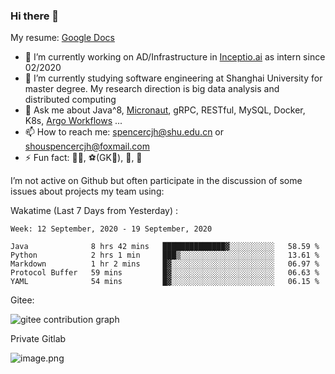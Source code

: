 ### Hi there 👋

My resume: [Google Docs](https://docs.google.com/document/d/1o7iQKDF-_HZUHg6cGiCSl6txrcuQ2tbQttHFFAUeRhc/edit?usp=sharing)

- 🔭 I’m currently working on AD/Infrastructure in [Inceptio.ai](https://www.inceptio.ai/) as intern since 02/2020
- 🌱 I’m currently studying software engineering at Shanghai University for master degree. My research direction is big data analysis and distributed computing
- 💬 Ask me about Java^8, [Micronaut](http://micronaut.io/), gRPC, RESTful, MySQL, Docker, K8s, [Argo Workflows](https://argoproj.github.io/argo/) ...
- 📫 How to reach me: spencercjh@shu.edu.cn or shouspencercjh@foxmail.com
- ⚡ Fun fact: 🚴‍♂️, ⚽(GK🥅), 🏓, 🏸

I’m not active on Github but often participate in the discussion of some issues about projects my team using:

Wakatime (Last 7 Days from Yesterday) :

<!--START_SECTION:waka-->
```text
Week: 12 September, 2020 - 19 September, 2020

Java              8 hrs 42 mins   ██████████████▓░░░░░░░░░░   58.59 % 
Python            2 hrs 1 min     ███▒░░░░░░░░░░░░░░░░░░░░░   13.61 % 
Markdown          1 hr 2 mins     █▓░░░░░░░░░░░░░░░░░░░░░░░   06.97 % 
Protocol Buffer   59 mins         █▓░░░░░░░░░░░░░░░░░░░░░░░   06.63 % 
YAML              54 mins         █▓░░░░░░░░░░░░░░░░░░░░░░░   06.15 % 
```
<!--END_SECTION:waka-->

Gitee:

![gitee contribution graph](https://i.loli.net/2020/08/04/gGf4lVtUxZ1nsae.png)

Private Gitlab

![image.png](https://i.loli.net/2020/08/28/iX5uhVyczxaG2Bn.png)
